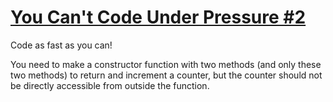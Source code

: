 ﻿# [You Can't Code Under Pressure #2](https://www.codewars.com/kata/5546ea9bddfc5c0c38000026)

Code as fast as you can!

You need to make a constructor function with two methods (and only these two methods) to return and increment a counter,
but the counter should not be directly accessible from outside the function.